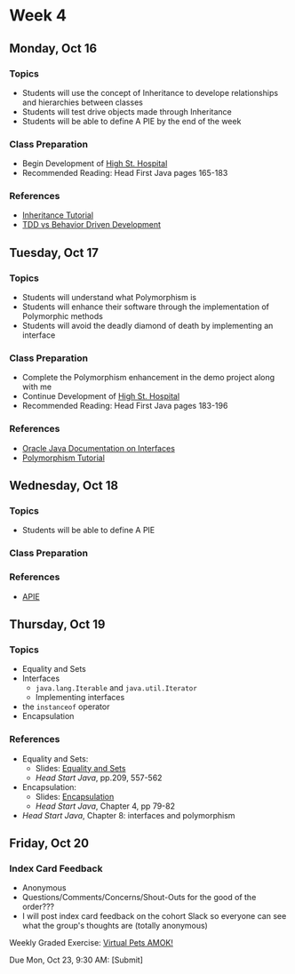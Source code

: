 # Week 4

## Monday, Oct 16

### Topics

- Students will use the concept of Inheritance to develope relationships and hierarchies between classes
- Students will test drive objects made through Inheritance
- Students will be able to define A PIE by the end of the week

	
### Class Preparation

- Begin Development of [High St. Hospital](../exercises/hospital-project.md)
- Recommended Reading: Head First Java pages 165-183

### References

- [Inheritance Tutorial](https://www.tutorialspoint.com/java/java_inheritance.htm)
- [TDD vs Behavior Driven Development](https://www.youtube.com/watch?v=4QFYTQy47yA)



## Tuesday, Oct 17

### Topics

- Students will understand what Polymorphism is
- Students will enhance their software through the implementation of Polymorphic methods
- Students will avoid the deadly diamond of death by implementing an interface

### Class Preparation

- Complete the Polymorphism enhancement in the demo project along with me
- Continue Development of [High St. Hospital](../exercises/hospital-project.md)
- Recommended Reading: Head First Java pages 183-196

### References

- [Oracle Java Documentation on Interfaces](https://docs.oracle.com/javase/tutorial/java/IandI/index.html)
- [Polymorphism Tutorial](https://www.tutorialspoint.com/java/java_polymorphism.htm)



## Wednesday, Oct 18

### Topics

- Students will be able to define A PIE

	
### Class Preparation


### References

- [APIE](https://wecancodeit.github.io/java-slides/objects/a-pie/)



## Thursday, Oct 19

### Topics

- Equality and Sets
- Interfaces
	- `java.lang.Iterable` and `java.util.Iterator`
	- Implementing interfaces
- the `instanceof` operator
- Encapsulation

### References

- Equality and Sets:
	- Slides: [Equality and Sets](https://wecancodeit.github.io/java-slides/objects/equality-and-sets/)
	- *Head Start Java*, pp.209, 557-562
- Encapsulation:
	- Slides: [Encapsulation](https://wecancodeit.github.io/java-slides/objects/encapsulation/)
	- *Head Start Java*, Chapter 4, pp 79-82
- *Head Start Java*, Chapter 8: interfaces and polymorphism

	
## Friday, Oct 20

### Index Card Feedback
 
 - Anonymous
 - Questions/Comments/Concerns/Shout-Outs for the good of the order???
 - I will post index card feedback on the cohort Slack so everyone can see what the group's thoughts are (totally anonymous)


Weekly Graded Exercise: [Virtual Pets AMOK!](../exercises/virtual-pets-amok)

Due Mon, Oct 23, 9:30 AM: [Submit]

